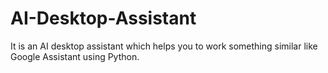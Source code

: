 # AI-Desktop-Assistant
It is an AI desktop assistant which helps you to work something similar like Google Assistant using Python.
